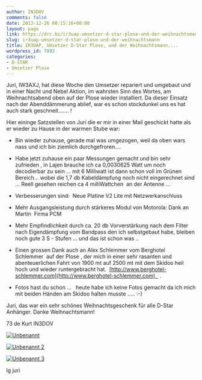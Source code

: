 ```yaml
---
author: IN3DOV
comments: false
date: 2013-12-26 08:15:16+00:00
layout: page
link: https://drc.bz/ir3uap-umsetzer-d-star-plose-und-der-weihnachtsmann/
slug: ir3uap-umsetzer-d-star-plose-und-der-weihnachtsmann
title: IR3UAP, Umsetzer D-Star Plose, und der Weihnachtsmann....
wordpress_id: 7892
categories:
- D-STAR
- Umsetzer Plose
---
```


Juri, IW3AXJ, hat diese Woche den Umsetzer repariert und umgebaut und in einer Nacht und Nebel Aktion, im wahrsten Sinn des Wortes, am Weihnachtsabend oben auf der Plose wieder installiert. Da dieser Einsatz nach der Abenddämmerung ablief, war es schon stockdunkel uns es hat auch stark geschneit....... !


Hier eininge Satzstellen von Juri die er mir in einer Mail geschickt hatte als er wieder zu Hause in der warmen Stube war:



	
  * Bin wieder zuhause, gerade mal was umgezogen, weil da oben wars nass und ich bin ziemlich durchgefroren....

	
  * Habe jetzt zuhause ein paar Messungen gemacht und bin sehr zufrieden , in Lajen brauche ich ca 0,0030625 Watt um noch decodierbar zu sein ... mit 6 Milliwatt ist dann schon voll im Grünen Bereich... wobei die 1,7 db Kabeldämpfung noch nicht eingerechnet sind ... Reell gesehen reichen ca 4 milliWattchen  an der Antenne ...

	
  * Verbesserungen sind:  Neue Platine V2 Lite mit Netzwerkanschluss

	
  * Mehr Ausgangsleistung durch stärkeres Modul von Motorola: Dank an Martin  Firma PCM

	
  * Mehr Empfindlichkeit durch ca. 20 db Vorverstärkung nach dem Filter nach Eigendämpfung vom Bandpass den ich selbstgebaut habe, bleiben noch gute 3 S - Stufen ... und das ist schon was ..

	
  * Einen grossen Dank auch an Alex Schlemmer vom Berghotel Schlemmer  auf der Plose , der mich in einer sehr rasanten und abenteuerlichen Fahrt von 1900 mt auf 2500 mt mit dem Skidoo heil hoch und wieder runtergebracht hat.  [http://www.berghotel-schlemmer.com](http://www.berghotel-schlemmer.com)   .

	
  * Fotos hast du schon ...   heute habe ich keine Fotos gemacht da ich mich mit beiden Händen am Skidoo halten musste ..... :-)


Juri, das war ein sehr schönes Weihnachtsgeschenk für alle D-Star Anhänger. Danke Weihnachtsmann!

73 de Kurt IN3DOV

[![Unbenannt](https://drc.bz/wp-content/uploads/2013/12/Unbenannt.jpg)](https://drc.bz/wp-content/uploads/2013/12/Unbenannt.jpg)



[![Unbenannt 2](https://drc.bz/wp-content/uploads/2013/12/Unbenannt-2.jpg)](https://drc.bz/wp-content/uploads/2013/12/Unbenannt-2.jpg)



[![Unbenannt 3](https://drc.bz/wp-content/uploads/2013/12/Unbenannt-3-225x300.jpg)](https://drc.bz/wp-content/uploads/2013/12/Unbenannt-3.jpg)







lg juri
